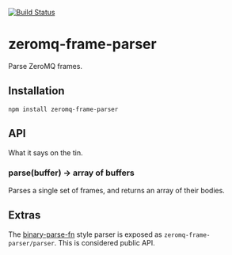[![Build Status](https://travis-ci.org/nathan7/zeromq-frame-parser.svg?branch=master)](https://travis-ci.org/nathan7/zeromq-frame-parser?branch=master)

# zeromq-frame-parser

  Parse ZeroMQ frames.

## Installation

    npm install zeromq-frame-parser

## API

  What it says on the tin.

### parse(buffer) -> array of buffers

  Parses a single set of frames, and returns an array of their bodies.

## Extras

  The [binary-parse-fn](https://github.com/nathan7/binary-parse-fn) style parser is exposed as `zeromq-frame-parser/parser`.
  This is considered public API.

